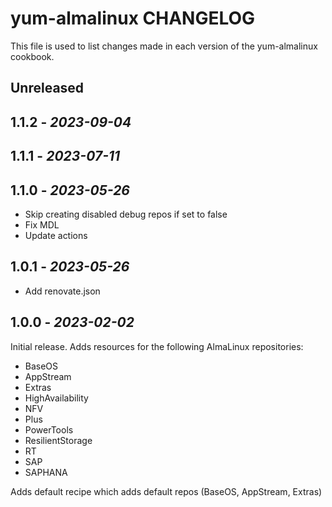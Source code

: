 # yum-almalinux CHANGELOG

This file is used to list changes made in each version of the yum-almalinux cookbook.

## Unreleased

## 1.1.2 - *2023-09-04*

## 1.1.1 - *2023-07-11*

## 1.1.0 - *2023-05-26*

- Skip creating disabled debug repos if set to false
- Fix MDL
- Update actions

## 1.0.1 - *2023-05-26*

- Add renovate.json

## 1.0.0 - *2023-02-02*

Initial release. Adds resources for the following AlmaLinux repositories:

- BaseOS
- AppStream
- Extras
- HighAvailability
- NFV
- Plus
- PowerTools
- ResilientStorage
- RT
- SAP
- SAPHANA

Adds default recipe which adds default repos (BaseOS, AppStream, Extras)
